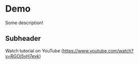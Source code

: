 # Demo

Some description!

## Subheader

Watch tutorial on YouTube (https://www.youtube.com/watch?v=RGOj5yH7evk)